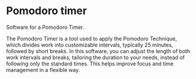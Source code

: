 # Pomodoro timer
Software for a Pomodoro Timer.

The Pomodoro Timer is a tool used to apply the Pomodoro Technique, which divides work into customizable intervals, typically 25 minutes, followed by short breaks. In this software, you can adjust the length of both work intervals and breaks, tailoring the duration to your needs, instead of following only the standard times. This helps improve focus and time management in a flexible way.
